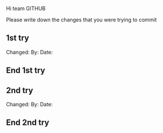 Hi team GITHUB

Please write down the changes that you were trying to commit

## 1st try
Changed:
By: 
Date:
## End 1st try


## 2nd try
Changed:
By: 
Date:
## End 2nd try
